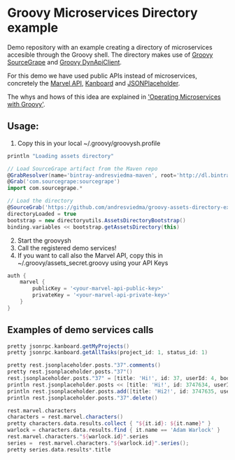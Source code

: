 # Groovy Microservices Directory example

Demo repository with an example creating a directory of microservices accesible
through the Groovy shell. The directory makes use of
[Groovy SourceGrape](https://github.com/andresviedma/sourcegrape) and
[Groovy DynApiClient](https://github.com/andresviedma/dynapiclient-groovy).

For this demo we have used public APIs instead of microservices, concretely
the [Marvel API](http://developer.marvel.com/),
[Kanboard](https://kanboard.net/documentation/api-json-rpc) and
[JSONPlaceholder](http://jsonplaceholder.typicode.com/).


The whys and hows of this idea are explained in
['Operating Microservices with Groovy'](http://www.slideshare.net/andresviedma/operating-microservices-with-groovy).

## Usage:

1. Copy this in your local ~/.groovy/groovysh.profile

```groovy
println "Loading assets directory"

// Load SourceGrape artifact from the Maven repo
@GrabResolver(name='bintray-andresviedma-maven', root='http://dl.bintray.com/andresviedma/maven')
@Grab('com.sourcegrape:sourcegrape')
import com.sourcegrape.*

// Load the directory
@SourceGrab('https://github.com/andresviedma/groovy-assets-directory-example.git')
directoryLoaded = true
bootstrap = new directoryutils.AssetsDirectoryBootstrap()
binding.variables << bootstrap.getAssetsDirectory(this)
```

2. Start the groovysh
3. Call the registered demo services!
4. If you want to call also the Marvel API, copy this in ~/.groovy/assets_secret.groovy using your API Keys

```groovy
auth {
    marvel {
        publicKey = '<your-marvel-api-public-key>'
        privateKey = '<your-marvel-api-private-key>'
    }
}
```

## Examples of demo services calls

```groovy
pretty jsonrpc.kanboard.getMyProjects()
pretty jsonrpc.kanboard.getAllTasks(project_id: 1, status_id: 1)

pretty rest.jsonplaceholder.posts."37".comments()
pretty rest.jsonplaceholder.posts."37"()
rest.jsonplaceholder.posts."37" = [title: 'Hi!', id: 37, userId: 4, body: 'Good morning.']
println rest.jsonplaceholder.posts << [title: 'Hi!', id: 3747634, userId: 4, body: 'Good morning.']
println rest.jsonplaceholder.posts.add([title: 'Hi2!', id: 3747635, userId: 4, body: 'Good morning again.'])
println rest.jsonplaceholder.posts."37".delete()

rest.marvel.characters
characters = rest.marvel.characters()
pretty characters.data.results.collect { "${it.id}: ${it.name}" }
warlock = characters.data.results.find { it.name == 'Adam Warlock' }
rest.marvel.characters."${warlock.id}".series
series =  rest.marvel.characters."${warlock.id}".series();
pretty series.data.results*.title
```
